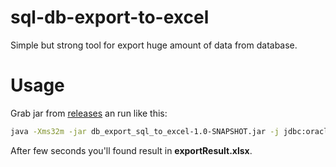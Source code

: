 # sql-db-export-to-excel
Simple but strong tool for export huge amount of data from database.

# Usage

Grab jar from [releases](https://github.com/ognivo777/sql-db-export-to-excel/releases) an run like this:
```sh
java -Xms32m -jar db_export_sql_to_excel-1.0-SNAPSHOT.jar -j jdbc:oracle:thin:@localhost:1521/mydb -p ora_passwd -u ora_oser -q myQuery.sql
```

After few seconds you'll found result in **exportResult.xlsx**.
